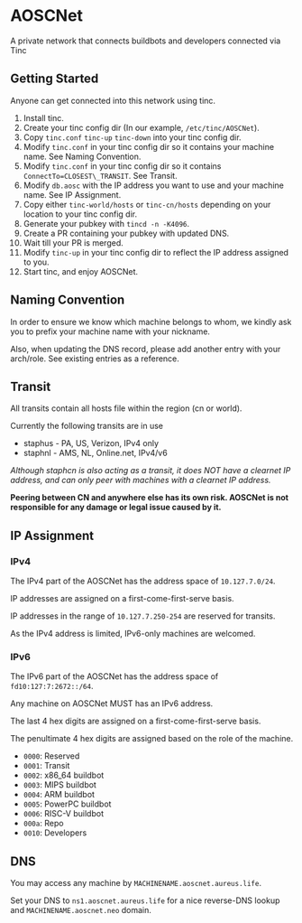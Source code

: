 # AOSCNet
A private network that connects buildbots and developers connected via Tinc

## Getting Started

Anyone can get connected into this network using tinc.

1. Install tinc.
1. Create your tinc config dir (In our example, `/etc/tinc/AOSCNet`).
1. Copy `tinc.conf` `tinc-up` `tinc-down` into your tinc config dir.
1. Modify `tinc.conf` in your tinc config dir so it contains your machine name. See Naming Convention.
1. Modify `tinc.conf` in your tinc config dir so it contains `ConnectTo=CLOSEST\_TRANSIT`. See Transit.
1. Modify `db.aosc` with the IP address you want to use and your machine name. See IP Assignment.
1. Copy either `tinc-world/hosts` or `tinc-cn/hosts` depending on your location to your tinc config dir.
1. Generate your pubkey with `tincd -n -K4096`.
1. Create a PR containing your pubkey with updated DNS.
1. Wait till your PR is merged.
1. Modify `tinc-up` in your tinc config dir to reflect the IP address assigned to you.
1. Start tinc, and enjoy AOSCNet.

## Naming Convention

In order to ensure we know which machine belongs to whom,
we kindly ask you to prefix your machine name with your nickname.

Also, when updating the DNS record, please add another entry with your arch/role.
See existing entries as a reference.

## Transit
All transits contain all hosts file within the region (cn or world).

Currently the following transits are in use

* staphus - PA, US, Verizon, IPv4 only
* staphnl - AMS, NL, Online.net, IPv4/v6

_Although staphcn is also acting as a transit, it does NOT have a clearnet IP address, and can only peer with machines with a clearnet IP address._

**Peering between CN and anywhere else has its own risk. AOSCNet is not responsible for any damage or legal issue caused by it.**

## IP Assignment

### IPv4
The IPv4 part of the AOSCNet has the address space of `10.127.7.0/24`.

IP addresses are assigned on a first-come-first-serve basis.

IP addresses in the range of `10.127.7.250-254` are reserved for transits.

As the IPv4 address is limited, IPv6-only machines are welcomed.

### IPv6
The IPv6 part of the AOSCNet has the address space of `fd10:127:7:2672::/64`.

Any machine on AOSCNet MUST has an IPv6 address.

The last 4 hex digits are assigned on a first-come-first-serve basis.

The penultimate 4 hex digits are assigned based on the role of the machine.

* `0000`: Reserved
* `0001`: Transit
* `0002`: x86\_64 buildbot
* `0003`: MIPS buildbot
* `0004`: ARM buildbot
* `0005`: PowerPC buildbot
* `0006`: RISC-V buildbot
* `000a`: Repo
* `0010`: Developers

## DNS

You may access any machine by `MACHINENAME.aoscnet.aureus.life`.

Set your DNS to `ns1.aoscnet.aureus.life` for a nice reverse-DNS lookup and `MACHINENAME.aoscnet.neo` domain.
